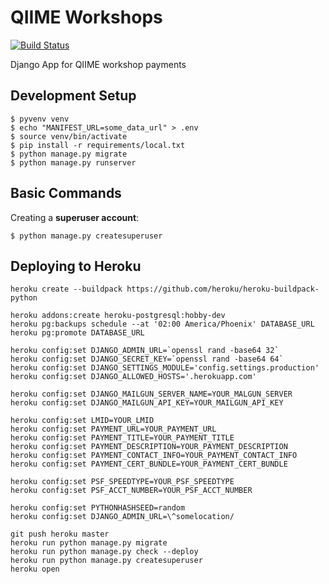 # QIIME Workshops

[![Build Status](https://travis-ci.org/jakereps/qiime-workshops.svg?branch=master)](https://travis-ci.org/jakereps/qiime-workshops)

Django App for QIIME workshop payments

## Development Setup

    $ pyvenv venv
    $ echo "MANIFEST_URL=some_data_url" > .env
    $ source venv/bin/activate
    $ pip install -r requirements/local.txt
    $ python manage.py migrate
    $ python manage.py runserver

## Basic Commands

Creating a **superuser account**:

    $ python manage.py createsuperuser

## Deploying to Heroku

    heroku create --buildpack https://github.com/heroku/heroku-buildpack-python

    heroku addons:create heroku-postgresql:hobby-dev
    heroku pg:backups schedule --at '02:00 America/Phoenix' DATABASE_URL
    heroku pg:promote DATABASE_URL

    heroku config:set DJANGO_ADMIN_URL=`openssl rand -base64 32`
    heroku config:set DJANGO_SECRET_KEY=`openssl rand -base64 64`
    heroku config:set DJANGO_SETTINGS_MODULE='config.settings.production'
    heroku config:set DJANGO_ALLOWED_HOSTS='.herokuapp.com'

    heroku config:set DJANGO_MAILGUN_SERVER_NAME=YOUR_MALGUN_SERVER
    heroku config:set DJANGO_MAILGUN_API_KEY=YOUR_MAILGUN_API_KEY

    heroku config:set LMID=YOUR_LMID
    heroku config:set PAYMENT_URL=YOUR_PAYMENT_URL
    heroku config:set PAYMENT_TITLE=YOUR_PAYMENT_TITLE
    heroku config:set PAYMENT_DESCRIPTION=YOUR_PAYMENT_DESCRIPTION
    heroku config:set PAYMENT_CONTACT_INFO=YOUR_PAYMENT_CONTACT_INFO
    heroku config:set PAYMENT_CERT_BUNDLE=YOUR_PAYMENT_CERT_BUNDLE

    heroku config:set PSF_SPEEDTYPE=YOUR_PSF_SPEEDTYPE
    heroku config:set PSF_ACCT_NUMBER=YOUR_PSF_ACCT_NUMBER

    heroku config:set PYTHONHASHSEED=random
    heroku config:set DJANGO_ADMIN_URL=\^somelocation/

    git push heroku master
    heroku run python manage.py migrate
    heroku run python manage.py check --deploy
    heroku run python manage.py createsuperuser
    heroku open

